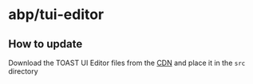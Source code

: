 # abp/tui-editor

## How to update

Download the TOAST UI Editor files from the [CDN](https://github.com/nhn/tui.editor/blob/master/docs/en/getting-started.md#via-contents-delivery-network-cdn) and place it in the `src` directory
